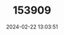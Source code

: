 ---
title: "153909"
category: "Cambarus johni"
draft: false
date: 2024-02-22 13:03:51
languages:
  English: ["Carolina Foothills Crayfish"]
---